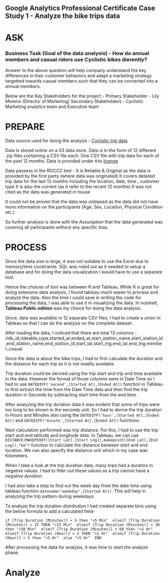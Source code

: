 ## Google Analytics Professional Certificate Case Study 1 - Analyze the bike trips data

# ASK

### Business Task (Goal of the data analysis) - How do annual members and casual riders use Cyclistic bikes dierently?

Answer to the above question will help company understand the key differences in their customer behaviors and adapt a marketing strategy targetted towards casual members such that they can be converted into a annual members.

Below are the Key Stakeholders for the project - 
  Primary Stakeholder - Lily Moreno (Director of Marketing)
  Secondary Stakeholders - Cyclistic Marketing analytics team and Executive team

# PREPARE

Data source used for doing the analysis - [Cyclistic trip data](https://divvy-tripdata.s3.amazonaws.com/index.html)

Data is stored online on a S3 data store. Data is in the form of 12 different .zip files containing a CSV file each. One CSV file with trip data for each of the past 12 months.
Data is provided under this [license](https://www.divvybikes.com/data-license-agreement)

Data passess in the ROCCC test -
  It is Reliable & Original as the data is provided by the first party (where data was originated)
  It covers detailed trip data for the last 12 months including the location, date, time , customer type
  It is also the current (as it refer to the recent 12 months)
  It was not cited as the data was generated in house
  
It could not be proven that the data was unbiased as the data did not have more information on the participants (Age, Sex, Location, Physical Condition etc.)

So further analysis is done with the *Assumption* that the data generated was covering all participants without any specific bias.

# PROCESS

Since the data size is large, it was not suitable to use the Excel due to memory/time constraints. SQL was ruled out as it needed to setup a database and for doing the data visualization I would have to use a separate tool. 

Hence the choices of tool was between R and Tableau. While R is great for doing extensive data analysis, I found tableau much easier to process and analyze the data. Also the time I could save in writing the code for processing the data, I was able to use it in visualizing the data. In nutshell, **Tableau Public edition** was my choice for doing the data analysis.

Since, data was available in 12 separate CSV files, I had to create a union in Tableau so that I can do the analysis on the complete dataset.

After loading the data, I noticed that there are total 13 columns - ride_id,rideable_type,started_at,ended_at,start_station_name,start_station_id,end_station_name,end_station_id,start_lat,start_lng,end_lat,end_lng,member_casual

Since the data is about the bike trips, I had to first calculate the duration and the distance for each trip as it is not readily available.

Trip duration could be derived using the trip start and trip end time available in the data. However the format of those columns were in Date Time so I had to use `DATEDIFF('second',[Started At],[Ended At])` function in Tableau to first extract the time from the Date Time data and then find the trip duration in Seconds by subtracting start time from the end time.

After analyzing the trip duration data it was evident that some of trips were too long to be shown in the seconds unit. So I had to derive the trip duration in Hours and Minutes also using the `DATEDIFF('hour',[Started At],[Ended At])` and `DATEDIFF('minute',[Started At],[Ended At])` functions.

Next calculation performed was trip distance. For this, I had to use the trip start and end latitude and longitude data. In Tableau, we can use `DISTANCE(MAKEPOINT([Start Lat],[Start Lng]),makepoint([End Lat],[End Lng]),"km")` function to calculate the distance between start and end location. We can also specify the distance unit which in my case was Kilometers.

When I take a look at the trip duration data, many trips had a duration in negative values. I had to filter out these values as a trip cannot have a *negative duration*.

I had also take a step to find out the week day from the date time using tableau function `datename("weekday",[Started At])`. This will help in analyzing the trip pattern during weekdays.

To analyze the trip duration distribution I had created separate bins using the below formula to add a calculated field- 

`if [Trip Duration (Minutes)] < 5 then "<5 Min" 
  elseif [Trip Duration (Minutes)] < 15 THEN "<15 Min" 
  elseif [Trip Duration (Minutes)] < 30 then "<30 Min" 
  elseif [Trip Duration (Minutes)] < 60 then "<1 Hr" 
  elseif [Trip Duration (Hour)] < 2 THEN "<2 Hr" 
  elseif [Trip Duration (Hour)] < 5 then "<5 Hr" 
  else ">5 Hr" 
  END`

After processing the data for analysis, it was time to start the analyze phase.

# Analyze








  

  
